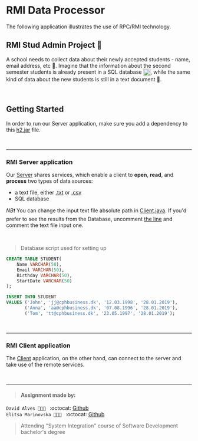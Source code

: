 # RMI Data Processor
The following application illustrates the use of RPC/RMI technology.


## RMI Stud Admin Project :floppy_disk:
A school needs to collect data about their newly accepted students - name, email address, etc :page_with_curl:. Imagine that the information about the second semester students is already present in a SQL database <img src="https://camo.githubusercontent.com/76416961f2288c7bfeca0bf4f62748fb8ee273a0/68747470733a2f2f696d6167652e666c617469636f6e2e636f6d2f69636f6e732f7376672f3134382f3134383832352e737667" height="20" align="center">, while the same kind of data about the new students is still in a text document :card_index:.

</br>

## Getting Started
In order to run our Server application, make sure you add a dependency to this [h2.jar](
http://repo2.maven.org/maven2/com/h2database/h2/1.4.199/h2-1.4.199.jar) file.

</br>

---
### RMI Server application
Our [Server](https://github.com/elit0451/RMI-Processor/tree/master/StudentsRMI/Server) shares services, which enable a client to **open**, **read**, and **process** two types of data sources:
- a text file, either [.txt](./Students.txt) or [.csv](./Students.csv)
- SQL database

_NB_:exclamation: You can change the input text file absolute path in [Client.java](https://github.com/elit0451/RMI-Processor/blob/c356e538e1a10ee7548c61f22161f14e4d9914d4/StudentsRMI/Client/src/Client.java#L18). If you'd prefer to see the results from the Database, uncomment [the line](https://github.com/elit0451/RMI-Processor/blob/c356e538e1a10ee7548c61f22161f14e4d9914d4/StudentsRMI/Client/src/Client.java#L21) and comment the text file input one.

</br>

> Database script used for setting up
```sql
CREATE TABLE STUDENT(
    Name VARCHAR(50),
    Email VARCHAR(50),
    Birthday VARCHAR(50),
    StartDate VARCHAR(50)
);

INSERT INTO STUDENT
VALUES ('John', 'jj@cphbusiness.dk', '12.03.1998', '28.01.2019'),
       ('Anna', 'aa@cphbusiness.dk', '07.08.1996', '28.01.2019'),
       ('Tom', 'tt@cphbusiness.dk', '23.05.1997', '28.01.2019');
```

</br>

---
### RMI Client application
The [Client](https://github.com/elit0451/RMI-Processor/tree/master/StudentsRMI/Client) application, on the other hand, can connect to the server and take use of the remote services.

</br>

___
> #### Assignment made by:   
`David Alves 👨🏻‍💻 ` :octocat: [Github](https://github.com/davi7725) <br />
`Elitsa Marinovska 👩🏻‍💻 ` :octocat: [Github](https://github.com/elit0451) <br />
> Attending "System Integration" course of Software Development bachelor's degree
